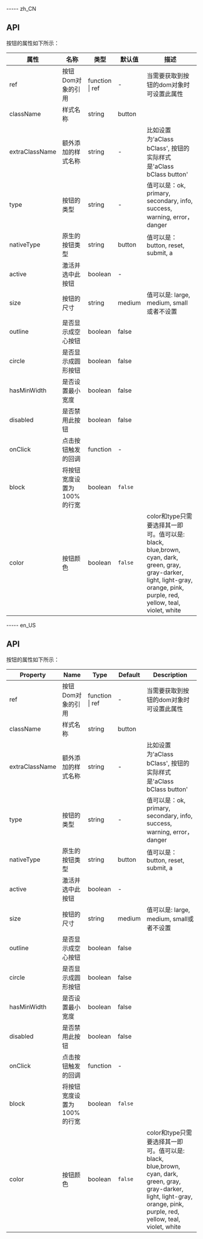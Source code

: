 
----- zh_CN

## API
按钮的属性如下所示：

| 属性 | 名称 | 类型 | 默认值 | 描述 |
| --- | --- | --- | --- | --- |
| ref | 按钮Dom对象的引用 | function \| ref | - | 当需要获取到按钮的dom对象时可设置此属性 |
| className | 样式名称 | string | button |  |
| extraClassName | 额外添加的样式名称 | string | - | 比如设置为’aClass bClass', 按钮的实际样式是'aClass bClass button' |
| type | 按钮的类型 | string | - | 值可以是：ok, primary, secondary, info, success, warning, error，danger |
| nativeType | 原生的按钮类型 | string | button | 值可以是： button, reset, submit, a |
| active | 激活并选中此按钮 | boolean | - |  |
| size | 按钮的尺寸 | string | medium | 值可以是: large, medium, small或者不设置 |
| outline | 是否显示成空心按钮 | boolean | false |  |
| circle | 是否显示成圆形按钮 | boolean | false |  |
| hasMinWidth | 是否设置最小宽度 | boolean | false |  |
| disabled | 是否禁用此按钮 | boolean | false |  |
| onClick | 点击按钮触发的回调 | function | - |  |
| block | 将按钮宽度设置为100%的行宽 | boolean | `false` |  |
| color | 按钮颜色 | boolean | `false` | color和type只需要选择其一即可。值可以是: black, blue,brown, cyan, dark, green, gray, gray-darker, light, light-gray, orange, pink, purple, red, yellow, teal, violet, white |

----- en_US

## API
按钮的属性如下所示：

| Property | Name | Type | Default | Description |
| --- | --- | --- | --- | --- |
| ref | 按钮Dom对象的引用 | function \| ref | - | 当需要获取到按钮的dom对象时可设置此属性 |
| className | 样式名称 | string | button |  |
| extraClassName | 额外添加的样式名称 | string | - | 比如设置为’aClass bClass', 按钮的实际样式是'aClass bClass button' |
| type | 按钮的类型 | string | - | 值可以是：ok, primary, secondary, info, success, warning, error，danger |
| nativeType | 原生的按钮类型 | string | button | 值可以是： button, reset, submit, a |
| active | 激活并选中此按钮 | boolean | - |  |
| size | 按钮的尺寸 | string | medium | 值可以是: large, medium, small或者不设置 |
| outline | 是否显示成空心按钮 | boolean | false |  |
| circle | 是否显示成圆形按钮 | boolean | false |  |
| hasMinWidth | 是否设置最小宽度 | boolean | false |  |
| disabled | 是否禁用此按钮 | boolean | false |  |
| onClick | 点击按钮触发的回调 | function | - |  |
| block | 将按钮宽度设置为100%的行宽 | boolean | `false` |  |
| color | 按钮颜色 | boolean | `false` | color和type只需要选择其一即可。值可以是: black, blue,brown, cyan, dark, green, gray, gray-darker, light, light-gray, orange, pink, purple, red, yellow, teal, violet, white |


